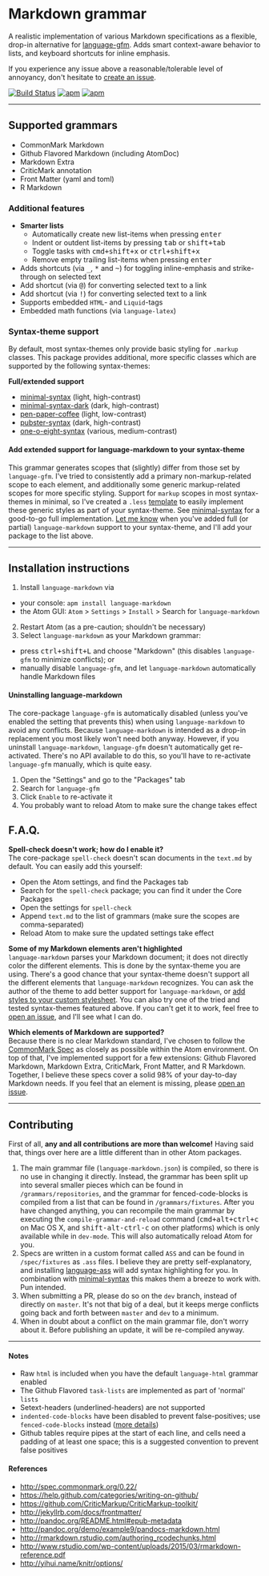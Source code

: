 # Markdown grammar

A realistic implementation of various Markdown specifications as a flexible, drop-in alternative for [language-gfm](https://github.com/atom/language-gfm/). Adds smart context-aware behavior to lists, and keyboard shortcuts for inline emphasis.

If you experience any issue above a reasonable/tolerable level of annoyancy, don't hesitate to [create an issue](issues/new/).

[![Build Status](https://travis-ci.org/burodepeper/language-markdown.svg?branch=master)](https://travis-ci.org/burodepeper/language-markdown)
[![apm](https://img.shields.io/apm/dm/language-markdown.svg)](https://atom.io/packages/language-markdown)
[![apm](https://img.shields.io/apm/v/language-markdown.svg)]()

---

## Supported grammars

- CommonMark Markdown
- Github Flavored Markdown (including AtomDoc)
- Markdown Extra
- CriticMark annotation
- Front Matter (yaml and toml)
- R Markdown

### Additional features

- **Smarter lists**
  - Automatically create new list-items when pressing <kbd>enter</kbd>
  - Indent or outdent list-items by pressing <kbd>tab</kbd> or <kbd>shift+tab</kbd>
  - Toggle tasks with <kbd>cmd+shift+x</kbd> or <kbd>ctrl+shift+x</kbd>
  - Remove empty trailing list-items when pressing <kbd>enter</kbd>
- Adds shortcuts (via <kbd>_</kbd>, <kbd>*</kbd> and <kbd>~</kbd>) for toggling inline-emphasis and strike-through on selected text
- Add shortcut (via <kbd>@</kbd>) for converting selected text to a link
- Add shortcut (via <kbd>!</kbd>) for converting selected text to a link
- Supports embedded `HTML`- and `Liquid`-tags
- Embedded math functions (via `language-latex`)

### Syntax-theme support

By default, most syntax-themes only provide basic styling for `.markup` classes. This package provides additional, more specific classes which are supported by the following syntax-themes:

**Full/extended support**

- [minimal-syntax](https://atom.io/themes/minimal-syntax) (light, high-contrast)
- [minimal-syntax-dark](https://atom.io/themes/minimal-syntax-dark) (dark, high-contrast)
- [pen-paper-coffee](https://atom.io/themes/pen-paper-coffee-syntax) (light, low-contrast)
- [pubster-syntax](https://atom.io/themes/pubster-syntax) (dark, high-contrast)
- [one-o-eight-syntax](https://atom.io/themes/one-o-eight-syntax) (various, medium-contrast)

#### Add extended support for language-markdown to your syntax-theme

This grammar generates scopes that (slightly) differ from those set by `language-gfm`. I've tried to consistently add a primary non-markup-related scope to each element, and additionally some generic markup-related scopes for more specific styling. Support for `markup` scopes in most syntax-themes in minimal, so I've created a `.less` [template](https://github.com/burodepeper/language-markdown/blob/dev-scopes/resources/markup-and-down.less) to easily implement these generic styles as part of your syntax-theme. See [minimal-syntax](https://github.com/burodepeper/minimal-syntax) for a good-to-go full implementation. [Let me know](https://github.com/burodepeper/language-markdown/issues/new/) when you've added full (or partial) `language-markdown` support to your syntax-theme, and I'll add your package to the list above.

---

## Installation instructions

1. Install `language-markdown` via
  - your console: `apm install language-markdown`
  - the Atom GUI: `Atom` > `Settings` > `Install` > Search for `language-markdown`
2. Restart Atom (as a pre-caution; shouldn't be necessary)
3. Select `language-markdown` as your Markdown grammar:
  - press <kbd>ctrl+shift+L</kbd> and choose "Markdown" (this disables `language-gfm` to minimize conflicts); or
  - manually disable `language-gfm`, and let `language-markdown` automatically handle Markdown files

#### Uninstalling language-markdown

The core-package `language-gfm` is automatically disabled (unless you've enabled the setting that prevents this) when using `language-markdown` to avoid any conflicts. Because `language-markdown` is intended as a drop-in replacement you most likely won't need both anyway. However, if you uninstall `language-markdown`, `language-gfm` doesn't automatically get re-activated. There's no API available to do this, so you'll have to re-activate `language-gfm` manually, which is quite easy.

1. Open the "Settings" and go to the "Packages" tab
2. Search for `language-gfm`
3. Click `Enable` to re-activate it
4. You probably want to reload Atom to make sure the change takes effect

## F.A.Q.

**Spell-check doesn't work; how do I enable it?**<br>The core-package `spell-check` doesn't scan documents in the `text.md` by default. You can easily add this yourself:

- Open the Atom settings, and find the Packages tab
- Search for the `spell-check` package; you can find it under the Core Packages
- Open the settings for `spell-check`
- Append `text.md` to the list of grammars (make sure the scopes are comma-separated)
- Reload Atom to make sure the updated settings take effect

**Some of my Markdown elements aren't highlighted**<br>`language-markdown` parses your Markdown document; it does not directly color the different elements. This is done by the syntax-theme you are using. There's a good chance that your syntax-theme doesn't support all the different elements that `language-markdown` recognizes. You can ask the author of the theme to add better support for `language-markdown`, or [add styles to your custom stylesheet](http://flight-manual.atom.io/using-atom/sections/basic-customization/#style-tweaks). You can also try one of the tried and tested syntax-themes featured above. If you can't get it to work, feel free to [open an issue](https://github.com/burodepeper/language-markdown/issues/new/), and I'll see what I can do.

**Which elements of Markdown are supported?**<br>Because there is no clear Markdown standard, I've chosen to follow the [CommonMark Spec](http://spec.commonmark.org/) as closely as possible within the Atom environment. On top of that, I've implemented support for a few extensions: Github Flavored Markdown, Markdown Extra, CriticMark, Front Matter, and R Markdown. Together, I believe these specs cover a solid 98% of your day-to-day Markdown needs. If you feel that an element is missing, please [open an issue](https://github.com/burodepeper/language-markdown/issues/new/).

---

## Contributing

First of all, **any and all contributions are more than welcome!** Having said that, things over here are a little different than in other Atom packages.

1. The main grammar file (`language-markdown.json`) is compiled, so there is no use in changing it directly. Instead, the grammar has been split up into several smaller pieces which can be found in `/grammars/repositories`, and the grammar for fenced-code-blocks is compiled from a list that can be found in `/grammars/fixtures`. After you have changed anything, you can recompile the main grammar by executing the `compile-grammar-and-reload` command (<kbd>cmd+alt+ctrl+c</kbd> on Mac OS X, and <kbd>shift-alt-ctrl-c</kbd> on other platforms) which is only available while in `dev-mode`. This will also automatically reload Atom for you.
2. Specs are written in a custom format called `ASS` and can be found in `/spec/fixtures` as `.ass` files. I believe they are pretty self-explanatory, and installing [language-ass](https://github.com/burodepeper/language-ass/) will add syntax highlighting for you. In combination with [minimal-syntax](https://atom.io/packages/minimal-syntax) this makes them a breeze to work with. Pun intended.
3. When submitting a PR, please do so on the `dev` branch, instead of directly on `master`. It's not that big of a deal, but it keeps merge conflicts going back and forth between `master` and `dev` to a minimum.
4. When in doubt about a conflict on the main grammar file, don't worry about it. Before publishing an update, it will be re-compiled anyway.

---

#### Notes

- Raw `html` is included when you have the default `language-html` grammar enabled
- The Github Flavored `task-lists` are implemented as part of 'normal' `lists`
- Setext-headers (underlined-headers) are not supported
- `indented-code-blocks` have been disabled to prevent false-positives; use `fenced-code-blocks` instead ([more details](https://github.com/burodepeper/language-markdown/issues/88#issuecomment-183344420))
- Github tables require pipes at the start of each line, and cells need a padding of at least one space; this is a suggested convention to prevent false positives

#### References

- http://spec.commonmark.org/0.22/
- https://help.github.com/categories/writing-on-github/
- https://github.com/CriticMarkup/CriticMarkup-toolkit/
- http://jekyllrb.com/docs/frontmatter/
- http://pandoc.org/README.html#epub-metadata
- http://pandoc.org/demo/example9/pandocs-markdown.html
- http://rmarkdown.rstudio.com/authoring_rcodechunks.html
- http://www.rstudio.com/wp-content/uploads/2015/03/rmarkdown-reference.pdf
- http://yihui.name/knitr/options/
